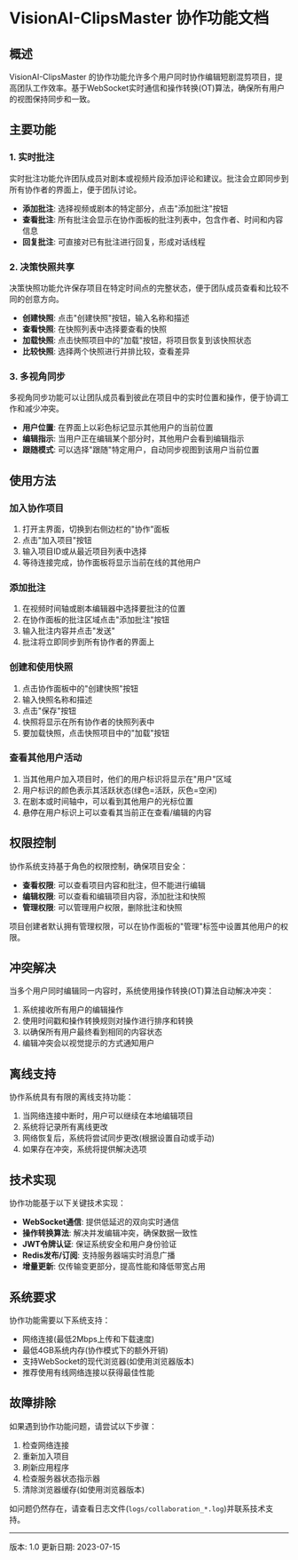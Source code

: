 # VisionAI-ClipsMaster 协作功能文档

## 概述

VisionAI-ClipsMaster 的协作功能允许多个用户同时协作编辑短剧混剪项目，提高团队工作效率。基于WebSocket实时通信和操作转换(OT)算法，确保所有用户的视图保持同步和一致。

## 主要功能

### 1. 实时批注

实时批注功能允许团队成员对剧本或视频片段添加评论和建议。批注会立即同步到所有协作者的界面上，便于团队讨论。

- **添加批注**: 选择视频或剧本的特定部分，点击"添加批注"按钮
- **查看批注**: 所有批注会显示在协作面板的批注列表中，包含作者、时间和内容信息
- **回复批注**: 可直接对已有批注进行回复，形成对话线程

### 2. 决策快照共享

决策快照功能允许保存项目在特定时间点的完整状态，便于团队成员查看和比较不同的创意方向。

- **创建快照**: 点击"创建快照"按钮，输入名称和描述
- **查看快照**: 在快照列表中选择要查看的快照
- **加载快照**: 点击快照项目中的"加载"按钮，将项目恢复到该快照状态
- **比较快照**: 选择两个快照进行并排比较，查看差异

### 3. 多视角同步

多视角同步功能可以让团队成员看到彼此在项目中的实时位置和操作，便于协调工作和减少冲突。

- **用户位置**: 在界面上以彩色标记显示其他用户的当前位置
- **编辑指示**: 当用户正在编辑某个部分时，其他用户会看到编辑指示
- **跟随模式**: 可以选择"跟随"特定用户，自动同步视图到该用户当前位置

## 使用方法

### 加入协作项目

1. 打开主界面，切换到右侧边栏的"协作"面板
2. 点击"加入项目"按钮
3. 输入项目ID或从最近项目列表中选择
4. 等待连接完成，协作面板将显示当前在线的其他用户

### 添加批注

1. 在视频时间轴或剧本编辑器中选择要批注的位置
2. 在协作面板的批注区域点击"添加批注"按钮
3. 输入批注内容并点击"发送"
4. 批注将立即同步到所有协作者的界面上

### 创建和使用快照

1. 点击协作面板中的"创建快照"按钮
2. 输入快照名称和描述
3. 点击"保存"按钮
4. 快照将显示在所有协作者的快照列表中
5. 要加载快照，点击快照项目中的"加载"按钮

### 查看其他用户活动

1. 当其他用户加入项目时，他们的用户标识将显示在"用户"区域
2. 用户标识的颜色表示其活跃状态(绿色=活跃，灰色=空闲)
3. 在剧本或时间轴中，可以看到其他用户的光标位置
4. 悬停在用户标识上可以查看其当前正在查看/编辑的内容

## 权限控制

协作系统支持基于角色的权限控制，确保项目安全：

- **查看权限**: 可以查看项目内容和批注，但不能进行编辑
- **编辑权限**: 可以查看和编辑项目内容，添加批注和快照
- **管理权限**: 可以管理用户权限，删除批注和快照

项目创建者默认拥有管理权限，可以在协作面板的"管理"标签中设置其他用户的权限。

## 冲突解决

当多个用户同时编辑同一内容时，系统使用操作转换(OT)算法自动解决冲突：

1. 系统接收所有用户的编辑操作
2. 使用时间戳和操作转换规则对操作进行排序和转换
3. 以确保所有用户最终看到相同的内容状态
4. 编辑冲突会以视觉提示的方式通知用户

## 离线支持

协作系统具有有限的离线支持功能：

1. 当网络连接中断时，用户可以继续在本地编辑项目
2. 系统将记录所有离线更改
3. 网络恢复后，系统将尝试同步更改(根据设置自动或手动)
4. 如果存在冲突，系统将提供解决选项

## 技术实现

协作功能基于以下关键技术实现：

- **WebSocket通信**: 提供低延迟的双向实时通信
- **操作转换算法**: 解决并发编辑冲突，确保数据一致性
- **JWT令牌认证**: 保证系统安全和用户身份验证
- **Redis发布/订阅**: 支持服务器端实时消息广播
- **增量更新**: 仅传输变更部分，提高性能和降低带宽占用

## 系统要求

协作功能需要以下系统支持：

- 网络连接(最低2Mbps上传和下载速度)
- 最低4GB系统内存(协作模式下的额外开销)
- 支持WebSocket的现代浏览器(如使用浏览器版本)
- 推荐使用有线网络连接以获得最佳性能

## 故障排除

如果遇到协作功能问题，请尝试以下步骤：

1. 检查网络连接
2. 重新加入项目
3. 刷新应用程序
4. 检查服务器状态指示器
5. 清除浏览器缓存(如使用浏览器版本)

如问题仍然存在，请查看日志文件(`logs/collaboration_*.log`)并联系技术支持。

---

版本: 1.0
更新日期: 2023-07-15 